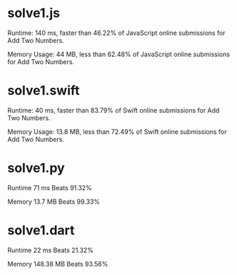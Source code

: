 # solve1.js

Runtime: 140 ms, faster than 46.22% of JavaScript online submissions for Add Two Numbers.

Memory Usage: 44 MB, less than 62.48% of JavaScript online submissions for Add Two Numbers.

# solve1.swift

Runtime: 40 ms, faster than 83.79% of Swift online submissions for Add Two Numbers.

Memory Usage: 13.8 MB, less than 72.49% of Swift online submissions for Add Two Numbers.

# solve1.py

Runtime 71 ms Beats 91.32%

Memory 13.7 MB Beats 99.33%

# solve1.dart

Runtime 22 ms Beats 21.32%

Memory 148.38 MB Beats 93.56%

